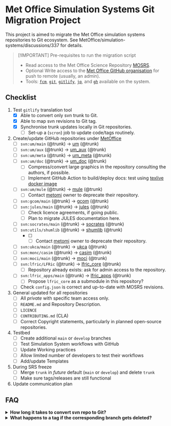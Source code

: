 # Met Office Simulation Systems Git Migration Project

This project is aimed to migrate the Met Office simulation systems repositories
to Git ecosystem. See MetOffice/simulation-systems/discussions/337 for details.


> [!IMPORTANT] Pre-requisites to run the migration script
> - Read access to the Met Office Science Repository [MOSRS](https://code.metoffice.gov.uk/trac/home).
> - Optional Write access to the [Met Office GitHub organisation](https://github.com/MetOffice) for push to remote (usually, an admin).
> - Tools: [`fcm`](https://metomi.github.io/fcm/doc/user_guide/introduction.html), [`git`](https://git-scm.com), [`gitlify`](https://github.com/MetOffice/gitlify), [`jq`](https://jqlang.org), and [`gh`](https://cli.github.com) available on the system.

## Checklist

1. Test `gitlify` translation tool
   - [x] Able to convert only svn trunk to Git.
   - [x] Able to map svn revisions to Git tag.
   - [x] Synchronise trunk updates locally in Git repositories.
     - [ ] Set-up a (`scron`) job to update code/tags routinely.

2. Create/update GitHub repositories under [MetOffice](https://github.com/MetOffice)
   - [ ] `svn:um/main` (@trunk) → [um](https://github.com/MetOffice/um) (@trunk)
   - [ ] `svn:um/aux` (@trunk) → [um_aux](https://github.com/MetOffice/um_aux) (@trunk)
   - [ ] `svn:um/meta` (@trunk) → [um_meta](https://github.com/MetOffice/um_meta) (@trunk)
   - [ ] `svn:um/doc` (@trunk) → [um_doc](https://github.com/MetOffice/um_doc) (@trunk)
     - [ ] Compress/convert large graphics in the repository consulting the authors, if possible.
     - [ ] Implement GitHub Action to build/deploy docs: test using [texlive docker image](https://hub.docker.com/r/texlive/texlive/tags?name=2018)
   - [ ] `svn:um/mule` (@trunk) → [mule](https://github.com/MetOffice/mule) (@trunk)
     - [ ] Contact [metomi](https://github.com/metomi/mule) owner to deprecate their repository.
   - [ ] `svn:gcom/main` (@trunk) → [gcom](https://github.com/MetOffice/gcom) (@trunk)
   - [ ] `svn:jules/main` (@trunk) → [jules](https://github.com/MetOffice/jules) (@trunk)
     - [ ] Check licence agreements, if going public.
     - [ ] Plan to migrate JULES documentation here.
   - [ ] `svn:socrates/main` (@trunk) → [socrates](https://github.com/MetOffice/socrates) (@trunk)
   - [ ] `svn:utils/shumlib` (@trunk) → [shumlib](https://github.com/MetOffice/shumlib) (@trunk)
     - [ ] - [ ] Contact [metomi](https://github.com/metomi/shumlib) owner to deprecate their repository.
   - [ ] `svn:ukca/main` (@trunk) → [ukca](https://github.com/MetOffice/ukca) (@trunk)
   - [ ] `svn:monc/casim` (@trunk) → [casim](https://github.com/MetOffice/casim) (@trunk)
   - [ ] `svn:moci/main` (@trunk) → [moci](https://github.com/MetOffice/moci) (@trunk)
   - [ ] `svn:lfric/LFRic` (@trunk) → [lfric_core](https://github.com/MetOffice/lfric_core) (@trunk)
     - [ ] Repository already exists: ask for admin access to the repository.
   - [ ] `svn:lfric_apps/main` (@trunk) → [lfric_apps](https://github.com/MetOffice/lfric_apps) (@trunk)
     - [ ] Propose `lfric_core` as a submodule in this repository?
   - [ ] Check `config.json` is correct and up-to-date with MOSRS revisions.

3. General updated for all repositories
   - [ ] All _private_ with specific team access only.
   - [ ] `README.md` and Repository Description.
   - [ ] `LICENCE`
   - [ ] `CONTRIBUTING.md` (CLA) 
   - [ ] Correct Copyright statements, particularly in planned open-source repositories.

4. Testbed
   - [ ] Create additional `main` or `develop` branches
   - [ ] Test Simulation System workflows with GitHub
   - [ ] Update Working practices
   - [ ] Allow limited number of developers to test their workflows
   - [ ] Add/update Templates

5. During SRS freeze
   - [ ] Merge `trunk` in _future_ default (`main` or `develop`) and delete `trunk`
   - [ ] Make sure tags/releases are still functional

6. Update communication plan


## FAQ

<details>
<summary><b>How long it takes to convert svn repo to Git?</b></summary>

The listing below shows the time taken to convert trunk-only branches and
attach svn tags to the Git repository locally using `ssd_svn2git,sh` script.

    $ tail -n1 *.log
    ==> 20250330T025505_casim.log <==
    2025-03-30 02:56:25 Done: casim in 00:01:20

    ==> 20250330T025625_moci.log <==
    2025-03-30 02:59:42 Done: moci in 00:03:17

    ==> 20250330T025942_jules.log <==
    2025-03-30 03:14:50 Done: jules in 00:15:08

    ==> 20250330T031450_socrates.log <==
    2025-03-30 03:17:04 Done: socrates in 00:02:14

    ==> 20250330T031704_ukca.log <==
    2025-03-30 03:18:06 Done: ukca in 00:01:02

    ==> 20250330T031806_shumlib.log <==
    2025-03-30 03:19:40 Done: shumlib in 00:01:34

    ==> 20250330T031940_mule.log <==
    2025-03-30 03:24:19 Done: mule in 00:04:39

    ==> 20250330T032419_um_aux.log <==
    2025-03-30 03:29:52 Done: um_aux in 00:05:33

    ==> 20250330T032952_um_doc.log <==
    2025-03-30 03:42:31 Done: um_doc in 00:12:39

    ==> 20250330T034231_um_meta.log <==
    2025-03-30 03:46:47 Done: um_meta in 00:04:16

    ==> 20250330T034647_um.log <==
    2025-03-30 05:04:04 Done: um in 01:17:17

    ==> 20250330T050404_gcom.log <==
    2025-03-30 05:06:17 Done: gcom in 00:02:13

    ==> 20250330T050617_lfric_apps.log <==
    2025-03-30 05:11:44 Done: lfric_apps in 00:05:27

    ==> 20250330T051145_lfric_core.log <==
    2025-03-30 05:48:32 Done: lfric_core in 00:36:48
</details>
<details>
<summary><b>What happens to a tag if the corresponding branch gets deleted?</b></summary>
A branch is simply a way to track a collection of commits. The tag and commit
would stull exist if the branch is deleted. Ref: https://github.com/orgs/community/discussions/23918.
</details>

